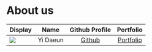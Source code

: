 # About us

Display |   Name   |          Github Profile           | Portfolio 
--------|:--------:|:---------------------------------:|:---------:
![](https://via.placeholder.com/100.png?text=Photo) | Yi Daeun | [Github](https://github.com/de-yi) | [Portfolio](docs/team/de-yi.md)
